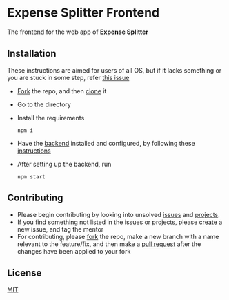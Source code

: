 
# Expense Splitter Frontend

The frontend for the web app of <b>Expense Splitter</b>

## Installation

These instructions are aimed for users of all OS, but if it lacks something or you are stuck in some step, refer <a  href="https://github.com/KIRA009/expense-splitter-frontend/issues/1"> this issue </a>

-  <a  href="https://help.github.com/en/github/getting-started-with-github/fork-a-repo">Fork</a> the repo, and then <a  href="https://www.git-scm.com/docs/git-clone">clone</a> it

- Go to the directory

- Install the requirements

	`npm i`

- Have the <a  href="https://github.com/KIRA009/expense-splitter-backend/">backend</a> installed and configured, by following these <a  href="https://github.com/KIRA009/expense-splitter-backend/blob/master/README.md">instructions</a>

- After setting up the backend, run

	`npm start`

## Contributing  
- Please begin contributing by looking into unsolved <a href="https://github.com/KIRA009/expense-splitter-frontend/issues">issues</a> and <a href="https://github.com/KIRA009/expense-splitter-frontend/projects">projects</a>.   
- If you find something not listed in the issues or projects, please <a href="https://github.com/KIRA009/expense-splitter-frontend/issues/new">create</a> a new issue, and tag the mentor  
- For contributing, please <a href="https://help.github.com/en/github/getting-started-with-github/fork-a-repo">fork</a> the repo, make a new branch with a name relevant to the feature/fix, and then make a <a href="https://help.github.com/en/github/collaborating-with-issues-and-pull-requests/creating-a-pull-request">pull request</a> after the changes have been applied to your fork

## License

[MIT](https://choosealicense.com/licenses/mit/)